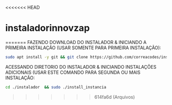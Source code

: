 <<<<<<< HEAD
# instaladorinnovzap
=======
FAZENDO DOWNLOAD DO INSTALADOR & INICIANDO A PRIMEIRA INSTALAÇÃO (USAR SOMENTE PARA PRIMEIRA INSTALAÇÃO):

```bash
sudo apt install -y git && git clone https://github.com/correacodes/instaladorinnovzap && sudo chmod -R 777 instalador  && cd instalador && sudo ./install_primaria
```

ACESSANDO DIRETORIO DO INSTALADOR & INICIANDO INSTALAÇÕES ADICIONAIS (USAR ESTE COMANDO PARA SEGUNDA OU MAIS INSTALAÇÃO:
```bash
cd ./instalador  && sudo ./install_instancia
```
>>>>>>> 614fa6d (Arquivos)

